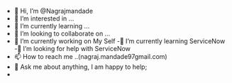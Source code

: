 - 👋 Hi, I’m @Nagrajmandade
- 👀 I’m interested in ...
- 🌱 I’m currently learning ...
- 💞️ I’m looking to collaborate on ...
- 🔭 I’m currently working on My Self
-🌱 I’m currently learning ServiceNow
-🤝 I’m looking for help with ServiceNow
- 📫 How to reach me ..(nagraj.mandade97gmail.com)
- 💬 Ask me about anything, I am happy to help;
- 


<!---
Nagrajmandade/Nagrajmandade is a ✨ special ✨ repository because its `README.md` (this file) appears on your GitHub profile.
You can click the Preview link to take a look at your changes.
--->
